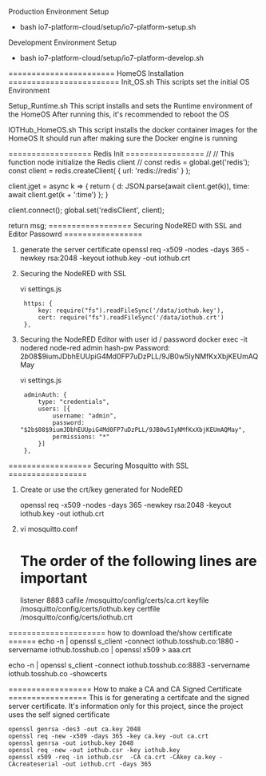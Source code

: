 
Production Environment Setup
* bash io7-platform-cloud/setup/io7-platform-setup.sh

Development Environment Setup
* bash io7-platform-cloud/setup/io7-platform-develop.sh


======================= HomeOS Installation ========================
Init_OS.sh
    This scripts set the initial OS Environment

Setup_Runtime.sh
    This script installs and sets the Runtime environment of the HomeOS
    After running this, it's recommended to reboot the OS

IOTHub_HomeOS.sh
    This script installs the docker container images for the HomeOS
    It should run after making sure the Docker engine is running

================== Redis Init =================
//
// This function node initialize the Redis client
//
const redis = global.get('redis');
const client = redis.createClient( { url: 'redis://redis' } );

client.jget = async k => {
    return {
        d:
            JSON.parse(await client.get(k)),
        time: await client.get(k + ':time')
    };
}

client.connect();
global.set('redisClient', client);

return msg;
================== Securing NodeRED with SSL and Editor Passowrd =================
1. generate the server certificate
    openssl req -x509 -nodes -days 365 -newkey rsa:2048 -keyout iothub.key -out iothub.crt

2. Securing the NodeRED with SSL

    vi settings.js

        https: {
            key: require("fs").readFileSync('/data/iothub.key'),
            cert: require("fs").readFileSync('/data/iothub.crt')
        },

3. Securing the NodeRED Editor with user id / password
    docker exec -it nodered node-red admin hash-pw
    Password: 
    $2b$08$9iumJDbhEUUpiG4Md0FP7uDzPLL/9JB0w5IyNMfKxXbjKEUmAQMay

    vi settings.js

        adminAuth: {
	        type: "credentials",
	        users: [{
	            username: "admin",
	            password: "$2b$08$9iumJDbhEUUpiG4Md0FP7uDzPLL/9JB0w5IyNMfKxXbjKEUmAQMay",
	            permissions: "*"
	        }]
	    },

================== Securing Mosquitto with SSL =================
1. Create or use the crt/key generated for NodeRED

    openssl req -x509 -nodes -days 365 -newkey rsa:2048 -keyout iothub.key -out iothub.crt

2. vi mosquitto.conf

	# The order of the following lines are important
	listener 8883
	cafile /mosquitto/config/certs/ca.crt
	keyfile /mosquitto/config/certs/iothub.key
	certfile /mosquitto/config/certs/iothub.crt

===================== how to download the/show certificate ======
echo -n | openssl s_client -connect iothub.tosshub.co:1880 -servername iothub.tosshub.co  | openssl x509 > aaa.crt

echo -n | openssl s_client -connect iothub.tosshub.co:8883 -servername iothub.tosshub.co  -showcerts
	
================== How to make a CA and CA Signed Certificate =================
This is for generating a certifcate and the signed server certificate.
It's information only for this project, since the project uses the self signed certificate

	openssl genrsa -des3 -out ca.key 2048
	openssl req -new -x509 -days 365 -key ca.key -out ca.crt
	openssl genrsa -out iothub.key 2048
	openssl req -new -out iothub.csr -key iothub.key 
	openssl x509 -req -in iothub.csr  -CA ca.crt -CAkey ca.key -CAcreateserial -out iothub.crt -days 365